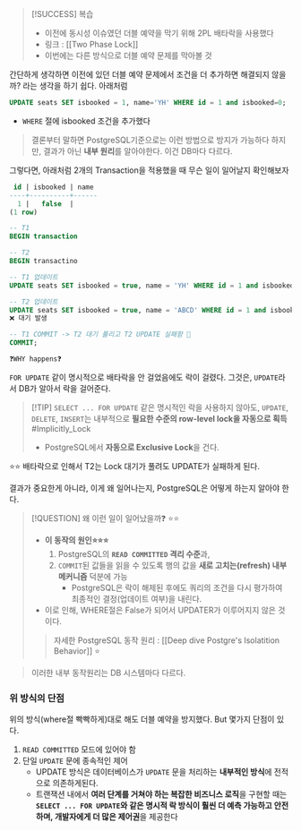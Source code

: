
>[!SUCCESS]  복습 
>- 이전에 동시성 이슈였던 더블 예약을 막기 위해 2PL 배타락을 사용했다 
>- 링크 : [[Two Phase Lock]]
>- 이번에는 다른 방식으로 더블 예약 문제를 막아볼 것 


간단하게 생각하면 이전에 있던 더블 예약 문제에서 조건을 더 추가하면 해결되지 않을까? 라는 생각을 하기 쉽다. 아래처럼 
```SQL
UPDATE seats SET isbooked = 1, name='YH' WHERE id = 1 and isbooked=0;
```
- `WHERE` 절에 isbooked 조건을 추가했다

>결론부터 말하면 PostgreSQL기준으로는 이런 방법으로 방지가 가능하다
>하지만, 결과가 아닌 **내부 원리**를 알아야한다. 이건 DB마다 다르다.

그렇다면, 아래처럼 2개의 Transaction을 적용했을 때 무슨 일이 일어날지 확인해보자 
```SQL
 id | isbooked | name 
----+----------+------
  1 |   false  | 
(1 row)

-- T1 
BEGIN transaction

-- T2
BEGIN transactino 

-- T1 업데이트
UPDATE seats SET isbooked = true, name = 'YH' WHERE id = 1 and isbooked = false;

-- T2 업데이트
UPDATE seats SET isbooked = true, name = 'ABCD' WHERE id = 1 and isbooked = false;
❌ 대기 발생 

-- T1 COMMIT -> T2 대기 풀리고 T2 UPDATE 실패함 💢
COMMIT; 

❓WHY happens❓
```
`FOR UPDATE` 같이 명시적으로 배타락을 안 걸었음에도 락이 걸렸다.
그것은, `UPDATE`라서 DB가 알아서 락을 걸어준다.
>[!TIP]  `SELECT ... FOR UPDATE` 같은 명시적인 락을 사용하지 않아도, `UPDATE`, `DELETE`, `INSERT`는 내부적으로 **필요한 수준의 row-level lock을 자동으로 획득**  #Implicitly_Lock 
> - PostgreSQL에서 **자동으로 Exclusive Lock**을 건다.

⭐⭐ 배타락으로 인해서 T2는 Lock 대기가 풀려도 UPDATE가 실패하게 된다.

결과가 중요한게 아니라, 이게 왜 일어나는지, PostgreSQL은 어떻게 하는지 알아야 한다.

>[!QUESTION] 왜 이런 일이 일어났을까❓ ⭐⭐
>- **이 동작의 원인⭐⭐⭐**
>	1. PostgreSQL의 **`READ COMMITTED` 격리 수준**과,
>	2. `COMMIT`된 값들을 읽을 수 있도록 행의 값을 **새로 고치는(refresh) 내부 메커니즘** 덕분에 가능 
>		- PostgreSQL은 락이 해제된 후에도 쿼리의 조건을 다시 평가하여 최종적인 결정(업데이트 여부)을 내린다.
>- 이로 인해, WHERE절은 False가 되어서 UPDATER가 이루어지지 않은 것이다.
> >  자세한 PostgreSQL 동작 원리 : [[Deep dive Postgre's Isolatition Behavior]] ⭐


> 이러한 내부 동작원리는 DB 시스템마다 다르다.


### 위 방식의 단점 
위의 방식(where절 빡빡하게)대로 해도 더블 예약을 방지했다.
But 몇가지 단점이 있다.
1. `READ COMMITTED` 모드에 있어야 함 
2. 단일 `UPDATE` 문에 종속적인 제어
	 - UPDATE 방식은 데이터베이스가 `UPDATE` 문을 처리하는 **내부적인 방식**에 전적으로 의존하게된다.
	 - 트랜잭션 내에서 **여러 단계를 거쳐야 하는 복잡한 비즈니스 로직**을 구현할 때는 **`SELECT ... FOR UPDATE`와 같은 명시적 락 방식이 훨씬 더 예측 가능하고 안전하며, 개발자에게 더 많은 제어권**을 제공한다
